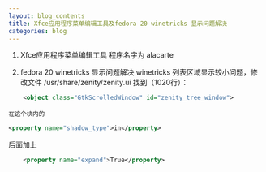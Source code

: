 ```yaml
---
layout: blog_contents
title: Xfce应用程序菜单编辑工具及fedora 20 winetricks 显示问题解决
categories: blog
---
```


1. Xfce应用程序菜单编辑工具 程序名字为 alacarte

2. fedora 20 winetricks 显示问题解决
    winetricks 列表区域显示较小问题，修改文件 /usr/share/zenity/zenity.ui
    找到（1020行）：

```xml
    <object class="GtkScrolledWindow" id="zenity_tree_window">
```

    在这个块内的 

```xml
<property name="shadow_type">in</property> 
```

后面加上

```xml
    <property name="expand">True</property>
```